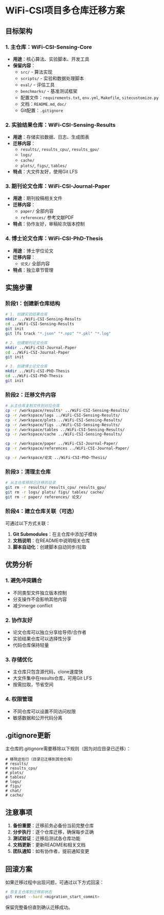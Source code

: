 # WiFi-CSI项目多仓库迁移方案

## 目标架构

### 1. 主仓库：WiFi-CSI-Sensing-Core
- **用途**：核心算法、实验脚本、开发工具
- **保留内容**：
  - `src/` - 算法实现
  - `scripts/` - 实验和数据处理脚本
  - `eval/` - 评估工具
  - `benchmarks/` - 基准测试框架
  - 配置文件：`requirements.txt`, `env.yml`, `Makefile`, `sitecustomize.py`
  - 文档：`README.md`, `doc/`
  - Git配置：`.gitignore`

### 2. 实验结果仓库：WiFi-CSI-Sensing-Results
- **用途**：存储实验数据、日志、生成图表
- **迁移内容**：
  - `results/`, `results_cpu/`, `results_gpu/`
  - `logs/`
  - `cache/`
  - `plots/`, `figs/`, `tables/`
- **特点**：大文件友好，使用Git LFS

### 3. 期刊论文仓库：WiFi-CSI-Journal-Paper
- **用途**：期刊投稿相关文件
- **迁移内容**：
  - `paper/` 全部内容
  - `references/` 参考文献PDF
- **特点**：协作友好，审稿轮次版本控制

### 4. 博士论文仓库：WiFi-CSI-PhD-Thesis
- **用途**：博士学位论文
- **迁移内容**：
  - `论文/` 全部内容
- **特点**：独立章节管理

## 实施步骤

### 阶段1：创建新仓库结构
```bash
# 1. 创建实验结果仓库
mkdir ../WiFi-CSI-Sensing-Results
cd ../WiFi-CSI-Sensing-Results
git init
git lfs track "*.json" "*.npz" "*.pkl" "*.log"

# 2. 创建期刊论文仓库  
mkdir ../WiFi-CSI-Journal-Paper
cd ../WiFi-CSI-Journal-Paper
git init

# 3. 创建博士论文仓库
mkdir ../WiFi-CSI-PhD-Thesis  
cd ../WiFi-CSI-PhD-Thesis
git init
```

### 阶段2：迁移文件内容
```bash
# 从主仓库复制文件到对应仓库
cp -r /workspace/results* ../WiFi-CSI-Sensing-Results/
cp -r /workspace/logs ../WiFi-CSI-Sensing-Results/
cp -r /workspace/plots ../WiFi-CSI-Sensing-Results/
cp -r /workspace/figs ../WiFi-CSI-Sensing-Results/
cp -r /workspace/tables ../WiFi-CSI-Sensing-Results/
cp -r /workspace/cache ../WiFi-CSI-Sensing-Results/

cp -r /workspace/paper ../WiFi-CSI-Journal-Paper/
cp -r /workspace/references ../WiFi-CSI-Journal-Paper/

cp -r /workspace/论文 ../WiFi-CSI-PhD-Thesis/
```

### 阶段3：清理主仓库
```bash
# 从主仓库移除已迁移的目录
git rm -r results/ results_cpu/ results_gpu/
git rm -r logs/ plots/ figs/ tables/ cache/
git rm -r paper/ references/ 论文/
```

### 阶段4：建立仓库关联（可选）
可通过以下方式关联：
1. **Git Submodules**：在主仓库中添加子模块
2. **文档说明**：在README中说明相关仓库
3. **脚本自动化**：创建脚本自动同步/拉取

## 优势分析

### 1. 避免冲突耦合
- 不同类型文件独立版本控制
- 分支操作不会影响其他内容
- 减少merge conflict

### 2. 协作友好
- 论文仓库可以独立分享给导师/合作者
- 实验结果仓库可以选择性分享
- 代码仓库保持轻量

### 3. 存储优化
- 主仓库只包含源代码，clone速度快
- 大文件集中在results仓库，可用Git LFS
- 按需拉取，节省空间

### 4. 权限管理
- 不同仓库可以设置不同访问权限
- 敏感数据和公开代码分离

## .gitignore更新

主仓库的.gitignore需要移除以下规则（因为对应目录已迁移）：
```gitignore
# 移除这些行（目录已迁移到其他仓库）
# results/
# results_cpu/  
# plots/
# tables/
# logs/
# figs/
# chat/
# cache/
```

## 注意事项

1. **备份重要**：迁移前务必备份当前完整仓库
2. **分步执行**：逐个仓库迁移，确保每步正确
3. **测试验证**：迁移后测试各仓库功能
4. **文档更新**：更新README和相关文档
5. **团队通知**：如有协作者，提前通知变更

## 回滚方案

如果迁移过程中出现问题，可通过以下方式回滚：
```bash
# 恢复主仓库到迁移前状态
git reset --hard <migration_start_commit>
```

保留完整备份直到确认迁移成功。